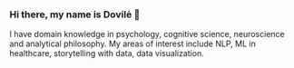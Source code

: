 ### Hi there, my name is Dovilė 👋

I have domain knowledge in psychology, cognitive science, neuroscience and analytical philosophy. My areas of interest include NLP, ML in healthcare, storytelling with data, data visualization.
